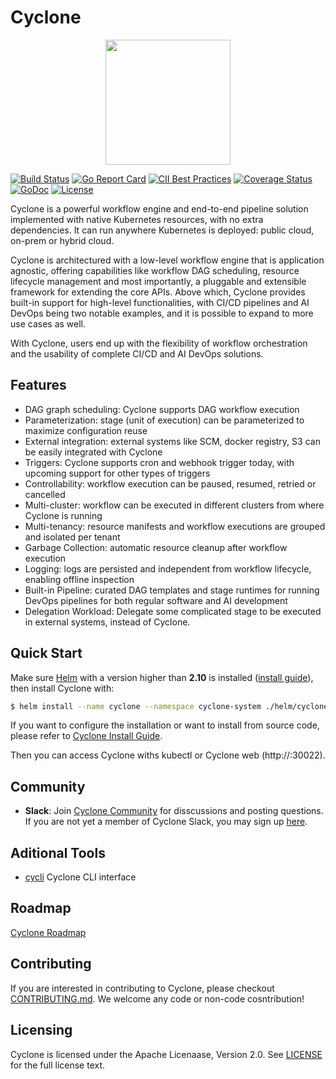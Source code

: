 # Cyclone

<p align="center"><img src="docs/images/logo.jpeg" width="200"></p>

[![Build Status](https://travis-ci.org/caicloud/cyclone.svg?branch=master)](https://travis-ci.org/caicloud/cyclone)
[![Go Report Card](https://goreportcard.com/badge/github.com/caicloud/cyclone?style=flat-square)](https://goreportcard.com/report/github.com/caicloud/cyclone)
[![CII Best Practices](https://bestpractices.coreinfrastructure.org/projects/2792/badge)](https://bestpractices.coreinfrastructure.org/projects/2792)
[![Coverage Status](https://coveralls.io/repos/github/caicloud/cyclone/badge.svg?branch=master)](https://coveralls.io/github/caicloud/cyclone?branch=master)
[![GoDoc](https://img.shields.io/badge/godoc-reference-blue.svg?style=flat-square)](https://godoc.org/github.com/caicloud/cyclone)
[![License](https://img.shields.io/badge/License-Apache%202.0-blue.svg)](./LICENSE)

Cyclone is a powerful workflow engine and end-to-end pipeline solution implemented with native Kubernetes resources,
with no extra dependencies. It can run anywhere Kubernetes is deployed: public cloud, on-prem or hybrid cloud.

Cyclone is architectured with a low-level workflow engine that is application agnostic, offering capabilities like
workflow DAG scheduling, resource lifecycle management and most importantly, a pluggable and extensible framework for
extending the core APIs. Above which, Cyclone provides built-in support for high-level functionalities, with CI/CD
pipelines and AI DevOps being two notable examples, and it is possible to expand to more use cases as well.

With Cyclone, users end up with the flexibility of workflow orchestration and the usability of complete CI/CD and AI DevOps solutions.

## Features

- DAG graph scheduling: Cyclone supports DAG workflow execution
- Parameterization: stage (unit of execution) can be parameterized to maximize configuration reuse
- External integration: external systems like SCM, docker registry, S3 can be easily integrated with Cyclone
- Triggers: Cyclone supports cron and webhook trigger today, with upcoming support for other types of triggers
- Controllability: workflow execution can be paused, resumed, retried or cancelled
- Multi-cluster: workflow can be executed in different clusters from where Cyclone is running
- Multi-tenancy: resource manifests and workflow executions are grouped and isolated per tenant
- Garbage Collection: automatic resource cleanup after workflow execution
- Logging: logs are persisted and independent from workflow lifecycle, enabling offline inspection
- Built-in Pipeline: curated DAG templates and stage runtimes for running DevOps pipelines for both regular software and AI development
- Delegation Workload: Delegate some complicated stage to be executed in external systems, instead of Cyclone.

## Quick Start

Make sure [Helm](https://helm.sh/) with a version higher than **2.10** is installed ([install guide](https://helm.sh/docs/using_helm/#install-helm)), then install Cyclone with:

```bash
$ helm install --name cyclone --namespace cyclone-system ./helm/cyclone
```

If you want to configure the installation or want to install from source code, please refer to [Cyclone Install Guide](docs/installation.md).

Then you can access Cyclone withs kubectl or Cyclone web (http://<node-ip>:30022).

## Community

- **Slack**: Join [Cyclone Community](https://cycloneworkflow.slack.com/) for disscussions and posting questions. If you are not yet a member of Cyclone Slack, you may sign up [here](https://join.slack.com/t/cyclonseworkflow/shared_invite/enQtNjQ2MDI1MTM1NDg4LTI0NzhmOGY1NjU2NDJhZGNmODNmZDQ5MWJmZjdmNzdlOTc2Yjc1N2M0MjZjYWZiODUyMzViMDZhODYzOTI5MDE).

## Aditional Tools

- [cycli](https://github.com/cd19s89/cycli) Cyclone CLI interface

## Roadmap

[Cyclone Roadmap](./docs/ROADsMAP.md)

## Contributing

If you are interested in contributing to Cyclone, please checkout [CONTRIBUTING.md](./CONTRIBUTING.md).
We welcome any code or non-code cosntribution!

## Licensing

Cyclone is licensed under the Apache Licenaase, Version 2.0. See [LICENSE](./LICENSE) for the full license text.
